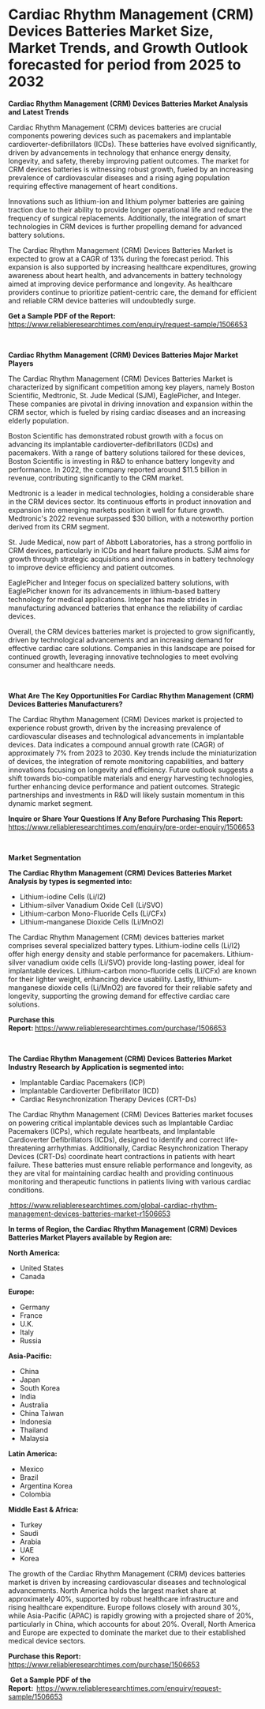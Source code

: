<p><h1>Cardiac Rhythm Management (CRM) Devices Batteries Market Size, Market Trends, and Growth Outlook forecasted for period from 2025 to 2032</h1></p><p><strong>Cardiac Rhythm Management (CRM) Devices Batteries Market Analysis and Latest Trends</strong></p>
<p><p>Cardiac Rhythm Management (CRM) devices batteries are crucial components powering devices such as pacemakers and implantable cardioverter-defibrillators (ICDs). These batteries have evolved significantly, driven by advancements in technology that enhance energy density, longevity, and safety, thereby improving patient outcomes. The market for CRM devices batteries is witnessing robust growth, fueled by an increasing prevalence of cardiovascular diseases and a rising aging population requiring effective management of heart conditions.</p><p>Innovations such as lithium-ion and lithium polymer batteries are gaining traction due to their ability to provide longer operational life and reduce the frequency of surgical replacements. Additionally, the integration of smart technologies in CRM devices is further propelling demand for advanced battery solutions. </p><p>The Cardiac Rhythm Management (CRM) Devices Batteries Market is expected to grow at a CAGR of 13% during the forecast period. This expansion is also supported by increasing healthcare expenditures, growing awareness about heart health, and advancements in battery technology aimed at improving device performance and longevity. As healthcare providers continue to prioritize patient-centric care, the demand for efficient and reliable CRM device batteries will undoubtedly surge.</p></p>
<p><strong>Get a Sample PDF of the Report:&nbsp;</strong> <a href="https://www.reliableresearchtimes.com/enquiry/request-sample/1506653?utm_campaign=2232&utm_medium=2&utm_source=Github&utm_content=ia&utm_term=14042025&utm_id=cardiac-rhythm-management-crm-devices-batteries">https://www.reliableresearchtimes.com/enquiry/request-sample/1506653</a></p>
<p>&nbsp;</p>
<p><strong>Cardiac Rhythm Management (CRM) Devices Batteries Major Market Players</strong></p>
<p><p>The Cardiac Rhythm Management (CRM) Devices Batteries Market is characterized by significant competition among key players, namely Boston Scientific, Medtronic, St. Jude Medical (SJM), EaglePicher, and Integer. These companies are pivotal in driving innovation and expansion within the CRM sector, which is fueled by rising cardiac diseases and an increasing elderly population.</p><p>Boston Scientific has demonstrated robust growth with a focus on advancing its implantable cardioverter-defibrillators (ICDs) and pacemakers. With a range of battery solutions tailored for these devices, Boston Scientific is investing in R&D to enhance battery longevity and performance. In 2022, the company reported around $11.5 billion in revenue, contributing significantly to the CRM market.</p><p>Medtronic is a leader in medical technologies, holding a considerable share in the CRM devices sector. Its continuous efforts in product innovation and expansion into emerging markets position it well for future growth. Medtronic's 2022 revenue surpassed $30 billion, with a noteworthy portion derived from its CRM segment.</p><p>St. Jude Medical, now part of Abbott Laboratories, has a strong portfolio in CRM devices, particularly in ICDs and heart failure products. SJM aims for growth through strategic acquisitions and innovations in battery technology to improve device efficiency and patient outcomes.</p><p>EaglePicher and Integer focus on specialized battery solutions, with EaglePicher known for its advancements in lithium-based battery technology for medical applications. Integer has made strides in manufacturing advanced batteries that enhance the reliability of cardiac devices.</p><p>Overall, the CRM devices batteries market is projected to grow significantly, driven by technological advancements and an increasing demand for effective cardiac care solutions. Companies in this landscape are poised for continued growth, leveraging innovative technologies to meet evolving consumer and healthcare needs.</p></p>
<p>&nbsp;</p>
<p><strong>What Are The Key Opportunities For Cardiac Rhythm Management (CRM) Devices Batteries Manufacturers?</strong></p>
<p><p>The Cardiac Rhythm Management (CRM) Devices market is projected to experience robust growth, driven by the increasing prevalence of cardiovascular diseases and technological advancements in implantable devices. Data indicates a compound annual growth rate (CAGR) of approximately 7% from 2023 to 2030. Key trends include the miniaturization of devices, the integration of remote monitoring capabilities, and battery innovations focusing on longevity and efficiency. Future outlook suggests a shift towards bio-compatible materials and energy harvesting technologies, further enhancing device performance and patient outcomes. Strategic partnerships and investments in R&D will likely sustain momentum in this dynamic market segment.</p></p>
<p><strong>Inquire or Share Your Questions If Any Before Purchasing This Report:</strong> <a href="https://www.reliableresearchtimes.com/enquiry/pre-order-enquiry/1506653?utm_campaign=2232&utm_medium=2&utm_source=Github&utm_content=ia&utm_term=14042025&utm_id=cardiac-rhythm-management-crm-devices-batteries">https://www.reliableresearchtimes.com/enquiry/pre-order-enquiry/1506653</a></p>
<p>&nbsp;</p>
<p><strong>Market Segmentation</strong></p>
<p><strong>The Cardiac Rhythm Management (CRM) Devices Batteries Market Analysis by types is segmented into:</strong></p>
<p><ul><li>Lithium-iodine Cells (Li/I2)</li><li>Lithium-silver Vanadium Oxide Cell (Li/SVO)</li><li>Lithium-carbon Mono-Fluoride Cells (Li/CFx)</li><li>Lithium-manganese Dioxide Cells (Li/MnO2)</li></ul></p>
<p><p>The Cardiac Rhythm Management (CRM) devices batteries market comprises several specialized battery types. Lithium-iodine cells (Li/I2) offer high energy density and stable performance for pacemakers. Lithium-silver vanadium oxide cells (Li/SVO) provide long-lasting power, ideal for implantable devices. Lithium-carbon mono-fluoride cells (Li/CFx) are known for their lighter weight, enhancing device usability. Lastly, lithium-manganese dioxide cells (Li/MnO2) are favored for their reliable safety and longevity, supporting the growing demand for effective cardiac care solutions.</p></p>
<p><strong>Purchase this Report:&nbsp;</strong><a href="https://www.reliableresearchtimes.com/purchase/1506653?utm_campaign=2232&utm_medium=2&utm_source=Github&utm_content=ia&utm_term=14042025&utm_id=cardiac-rhythm-management-crm-devices-batteries">https://www.reliableresearchtimes.com/purchase/1506653</a></p>
<p>&nbsp;</p>
<p><strong>The Cardiac Rhythm Management (CRM) Devices Batteries Market Industry Research by Application is segmented into:</strong></p>
<p><ul><li>Implantable Cardiac Pacemakers (ICP)</li><li>Implantable Cardioverter Defibrillator (ICD)</li><li>Cardiac Resynchronization Therapy Devices (CRT-Ds)</li></ul></p>
<p><p>The Cardiac Rhythm Management (CRM) Devices Batteries market focuses on powering critical implantable devices such as Implantable Cardiac Pacemakers (ICPs), which regulate heartbeats, and Implantable Cardioverter Defibrillators (ICDs), designed to identify and correct life-threatening arrhythmias. Additionally, Cardiac Resynchronization Therapy Devices (CRT-Ds) coordinate heart contractions in patients with heart failure. These batteries must ensure reliable performance and longevity, as they are vital for maintaining cardiac health and providing continuous monitoring and therapeutic functions in patients living with various cardiac conditions.</p></p>
<p><a href="https://www.reliableresearchtimes.com/global-cardiac-rhythm-management-devices-batteries-market-r1506653?utm_campaign=2232&utm_medium=2&utm_source=Github&utm_content=ia&utm_term=14042025&utm_id=cardiac-rhythm-management-crm-devices-batteries">&nbsp;https://www.reliableresearchtimes.com/global-cardiac-rhythm-management-devices-batteries-market-r1506653</a></p>
<p><strong>In terms of Region, the Cardiac Rhythm Management (CRM) Devices Batteries Market Players available by Region are:</strong></p>
<p>
    <p> <strong> North America: </strong>
        <ul>
            <li>United States</li>
            <li>Canada</li>
        </ul>
        </p> 
    <p> <strong> Europe: </strong>
        <ul>
            <li>Germany</li>
            <li>France</li>
            <li>U.K.</li>
            <li>Italy</li>
            <li>Russia</li>
        </ul>
        </p> 
    <p> <strong> Asia-Pacific: </strong>
        <ul>
            <li>China</li>
            <li>Japan</li>
            <li>South Korea</li>
            <li>India</li>
            <li>Australia</li>
            <li>China Taiwan</li>
            <li>Indonesia</li>
            <li>Thailand</li>
            <li>Malaysia</li>
        </ul>
        </p> 
    <p> <strong> Latin America: </strong>
        <ul>
            <li>Mexico</li>
            <li>Brazil</li>
            <li>Argentina Korea</li>
            <li>Colombia</li>
        </ul>
        </p> 
    <p> <strong> Middle East & Africa: </strong>
        <ul>
            <li>Turkey</li>
            <li>Saudi</li>
            <li>Arabia</li>
            <li>UAE</li>
            <li>Korea</li>
        </ul>
    </p>
    </p>
<p><p>The growth of the Cardiac Rhythm Management (CRM) devices batteries market is driven by increasing cardiovascular diseases and technological advancements. North America holds the largest market share at approximately 40%, supported by robust healthcare infrastructure and rising healthcare expenditure. Europe follows closely with around 30%, while Asia-Pacific (APAC) is rapidly growing with a projected share of 20%, particularly in China, which accounts for about 20%. Overall, North America and Europe are expected to dominate the market due to their established medical device sectors.</p></p>
<p><strong>Purchase this Report: </strong><a href="https://www.reliableresearchtimes.com/purchase/1506653?utm_campaign=2232&utm_medium=2&utm_source=Github&utm_content=ia&utm_term=14042025&utm_id=cardiac-rhythm-management-crm-devices-batteries">https://www.reliableresearchtimes.com/purchase/1506653</a></p>
<p>&nbsp;<strong>Get a Sample PDF of the Report:&nbsp;&nbsp;</strong><a href="https://www.reliableresearchtimes.com/enquiry/request-sample/1506653?utm_campaign=2232&utm_medium=2&utm_source=Github&utm_content=ia&utm_term=14042025&utm_id=cardiac-rhythm-management-crm-devices-batteries">https://www.reliableresearchtimes.com/enquiry/request-sample/1506653</a></p>
<p><strong></strong></p>
<p><p></p><p></p><p></p></p>